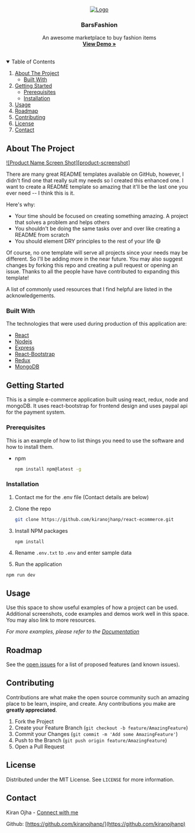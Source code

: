 <!-- PROJECT LOGO -->
<br />
<p align="center">
  <a href="https://i.imgur.com/WRuYhGC.png">
    <img src="https://i.imgur.com/WRuYhGC.png" alt="Logo">
  </a>

  <h3 align="center">BarsFashion</h3>

  <p align="center">
    An awesome marketplace to buy fashion items
    <br />
    <a href="#"><strong>View Demo »</strong></a>
    <br />
    <br />
  </p>
</p>

<!-- TABLE OF CONTENTS -->
<details open="open">
  <summary>Table of Contents</summary>
  <ol>
    <li>
      <a href="#about-the-project">About The Project</a>
      <ul>
        <li><a href="#built-with">Built With</a></li>
      </ul>
    </li>
    <li>
      <a href="#getting-started">Getting Started</a>
      <ul>
        <li><a href="#prerequisites">Prerequisites</a></li>
        <li><a href="#installation">Installation</a></li>
      </ul>
    </li>
    <li><a href="#usage">Usage</a></li>
    <li><a href="#roadmap">Roadmap</a></li>
    <li><a href="#contributing">Contributing</a></li>
    <li><a href="#license">License</a></li>
    <li><a href="#contact">Contact</a></li>
  </ol>
</details>

<!-- ABOUT THE PROJECT -->

## About The Project

[![Product Name Screen Shot][product-screenshot]](https://example.com)

There are many great README templates available on GitHub, however, I didn't find one that really suit my needs so I created this enhanced one. I want to create a README template so amazing that it'll be the last one you ever need -- I think this is it.

Here's why:

- Your time should be focused on creating something amazing. A project that solves a problem and helps others
- You shouldn't be doing the same tasks over and over like creating a README from scratch
- You should element DRY principles to the rest of your life :smile:

Of course, no one template will serve all projects since your needs may be different. So I'll be adding more in the near future. You may also suggest changes by forking this repo and creating a pull request or opening an issue. Thanks to all the people have have contributed to expanding this template!

A list of commonly used resources that I find helpful are listed in the acknowledgements.

### Built With

The technologies that were used during production of this application are:

- [React](https://reactjs.org)
- [Nodejs](https://nodejs.org)
- [Express](https://expressjs.com)
- [React-Bootstrap](https://react-bootstrap.github.io)
- [Redux](https://redux.js.org)
- [MongoDB](https://www.mongodb.com)

<!-- GETTING STARTED -->

## Getting Started

This is a simple e-commerce application built using react, redux, node and mongoDB. It uses react-bootstrap for frontend design and uses paypal api for the payment system.

### Prerequisites

This is an example of how to list things you need to use the software and how to install them.

- npm
  ```sh
  npm install npm@latest -g
  ```

### Installation

1. Contact me for the .env file (Contact details are below)
2. Clone the repo
   ```sh
   git clone https://github.com/kiranojhanp/react-ecommerce.git
   ```
3. Install NPM packages
   ```sh
   npm install
   ```
4. Rename `.env.txt` to `.env` and enter sample data

5. Run the application

```
npm run dev
```

<!-- USAGE EXAMPLES -->

## Usage

Use this space to show useful examples of how a project can be used. Additional screenshots, code examples and demos work well in this space. You may also link to more resources.

_For more examples, please refer to the [Documentation](https://example.com)_

<!-- ROADMAP -->

## Roadmap

See the [open issues](https://github.com/kiranojhanp/react-ecommerce/issues) for a list of proposed features (and known issues).

<!-- CONTRIBUTING -->

## Contributing

Contributions are what make the open source community such an amazing place to be learn, inspire, and create. Any contributions you make are **greatly appreciated**.

1. Fork the Project
2. Create your Feature Branch (`git checkout -b feature/AmazingFeature`)
3. Commit your Changes (`git commit -m 'Add some AmazingFeature'`)
4. Push to the Branch (`git push origin feature/AmazingFeature`)
5. Open a Pull Request

<!-- LICENSE -->

## License

Distributed under the MIT License. See `LICENSE` for more information.

<!-- CONTACT -->

## Contact

Kiran Ojha - [Connect with me](https://www.linkedin.com/in/kiranojhanp/)

Github: [https://github.com/kiranojhanp/](https://github.com/kiranojhanp)
